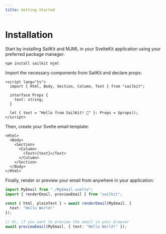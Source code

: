 ```yaml
---
title: Getting Started
---
```


# Installation

Start by installing SailKit and MJML in your SvelteKit application using your
preferred package manager:

```bash
npm install sailkit mjml
```

Import the necessary components from SailKit and declare props:

```svelte
<script lang="ts">
  import { Html, Body, Section, Column, Text } from "sailkit";

  interface Props {
    text: string;
  }

  let { text = "Hello from SailKit! 👋" }: Props = $props();
</script>
```

Then, create your Svelte email template:

```svelte
<Html>
  <Body>
    <Section>
      <Column>
        <Text>{text}</Text>
      </Column>
    </Section>
  </Body>
</Html>
```

Finally, render or preview your email from anywhere in your application:

```ts
import MyEmail from "./MyEmail.svelte";
import { renderEmail, previewEmail } from "sailkit";

const { html, plainText } = await renderEmail(MyEmail, {
  text: "Hello World!"
});

// Or, if you want to preview the email in your browser
await previewEmail(MyEmail, { text: "Hello World!" });
```
